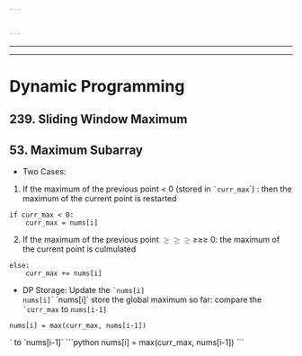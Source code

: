 ```yaml
---


---
```


<hr>
<hr>
<h1 id="dynamic-programming">Dynamic Programming</h1>
<h2 id="sliding-window-maximum">239. Sliding Window Maximum</h2>
<h2 id="maximum-subarray">53. Maximum Subarray</h2>
<ul>
<li>Two Cases:</li>
</ul>
<ol>
<li>If the maximum of the previous point &lt; 0 (stored in <code>`curr_max</code>`) : then the maximum of the current point is restarted</li>
</ol>
<pre class="  language-python"><code class="prism  language-python"><span class="token keyword">if</span> curr_max <span class="token operator">&lt;</span> <span class="token number">0</span><span class="token punctuation">:</span>
	curr_max <span class="token operator">=</span> nums<span class="token punctuation">[</span>i<span class="token punctuation">]</span>
</code></pre>
<ol start="2">
<li>If the maximum of the previous point <span class="katex--inline"><span class="katex"><span class="katex-mathml"><math><semantics><mrow><mo>≥</mo><mo>≥</mo><mo>≥</mo></mrow><annotation encoding="application/x-tex">≥\geq≥</annotation></semantics></math></span><span class="katex-html" aria-hidden="true"><span class="base"><span class="strut" style="height: 0.77194em; vertical-align: -0.13597em;"></span><span class="mrel">≥</span></span><span class="base"><span class="strut" style="height: 0.77194em; vertical-align: -0.13597em;"></span><span class="mrel">≥</span></span><span class="base"><span class="strut" style="height: 0.77194em; vertical-align: -0.13597em;"></span><span class="mrel">≥</span></span></span></span></span> 0: the maximum of the current point is culmulated</li>
</ol>
<pre class="  language-python"><code class="prism  language-python"><span class="token keyword">else</span><span class="token punctuation">:</span>
	curr_max <span class="token operator">+=</span> nums<span class="token punctuation">[</span>i<span class="token punctuation">]</span>
</code></pre>
<ul>
<li>DP Storage: Update the <code>`nums[i]</code><br>
<code>nums[i]</code>`
`nums[i]` store the global maximum so far: compare the <code>`curr_max</code> to <code>nums[i-1]</code></li>
</ul>
<pre class="  language-python"><code class="prism  language-python">nums<span class="token punctuation">[</span>i<span class="token punctuation">]</span> <span class="token operator">=</span> <span class="token builtin">max</span><span class="token punctuation">(</span>curr_max<span class="token punctuation">,</span> nums<span class="token punctuation">[</span>i<span class="token number">-1</span><span class="token punctuation">]</span><span class="token punctuation">)</span>
</code></pre>` to `nums[i-1]`
```python
nums[i] = max(curr_max, nums[i-1])
```

